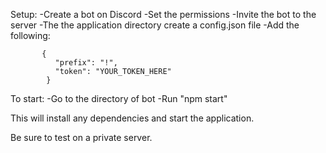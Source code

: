 Setup:
 -Create a bot on Discord
 -Set the permissions
 -Invite the bot to the server
 -The the application directory create a config.json file
 -Add the following:
```
       {
          "prefix": "!",
          "token": "YOUR_TOKEN_HERE"
        }
```

To start:
 -Go to the directory of bot
 -Run "npm start"

This will install any dependencies and start the application.

Be sure to test on a private server.